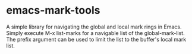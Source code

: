 emacs-mark-tools
================

A simple library for navigating the global and local mark rings in Emacs. Simply
execute M-x list-marks for a navigable list of the global-mark-list. The prefix
argument can be used to limit the list to the buffer's local mark list.
